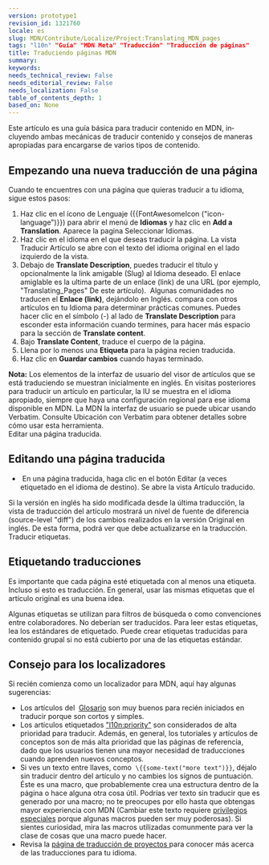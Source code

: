 ```yaml
---
version: prototype1
revision_id: 1321760
locale: es
slug: MDN/Contribute/Localize/Project:Translating_MDN_pages
tags: "l10n" "Guía" "MDN Meta" "Traducción" "Traducción de páginas"
title: Traduciendo páginas MDN
summary: 
keywords: 
needs_technical_review: False
needs_editorial_review: False
needs_localization: False
table_of_contents_depth: 1
based_on: None
---
```

<p><span id="result_box" lang="en"><span title="Este artículo es una guía básica para traducir contenido en MDN, incluyendo tanto mecanismos de trabajo para la traducción como consejos en la manera apropiada para manipular varios tipos de contenido.
">Este artículo es una guía básica para traducir contenido en MDN, incluyendo ambas mecánicas de traducir contenido y consejos de maneras apropiadas para encargarse de varios tipos de contenido.</span></span></p>

<h2 id="Empezando_una_nueva_página_para_traducir.">Empezando una nueva traducción de una página</h2>

<p><span title="Cuando te encuentres con una página que te gustaría traducir en tu idioma, sigue los siguientes pasos:     ">Cuando te encuentres con una página que quieras traducir a tu idioma, sigue estos pasos:</span></p>

<ol>
 <li><span title="Haz click en el icono de idioma ({{FontAwesomeIcon(&quot;icon-language&quot;)}}) para abrir el menú Lenguajes (Languages), y haz click en Agregar Traducción (Add Translation).">Haz clic en el ícono de Lenguaje ({{FontAwesomeIcon ("icon-language")}}) para abrir el menú de <strong>Idiomas</strong> y haz clic en <strong>Add a Translation</strong>. </span><span title="Aparecerá la página para seleccionar el idioma.     ">Aparece la pagina Seleccionar Idiomas.</span></li>
 <li>Haz clic en el idioma en el que deseas traducir la página. La vista Traducir Artículo se abre con el texto del idioma original en el lado izquierdo de la vista<span title="Se abrirá la vista de Traducción de Artículos mostrando el texto en el lenguaje original al lado izquierdo del visor.     ">.</span></li>
 <li><span title="Debajo de Descripción de la traducción (Translate Description), puedes traducir el título y opcionalmente el enlace amigable (Slug) al lenguaje de destino.">Debajo de </span><strong>Translate Description</strong><span title="Debajo de Descripción de la traducción (Translate Description), puedes traducir el título y opcionalmente el enlace amigable (Slug) al lenguaje de destino.">, puedes traducir el título y opcionalmente la link amigable (Slug) al Idioma deseado. </span><span title="El enlace amigable es la última parte de la URL de una página (por ejemplo, &quot;Traduciendo_Paginas&quot; para este articulo.) Algunas comunidades de lenguajes no traducen el enlace amigable, dejándolo en Inglés.">El enlace amiglable es la ultima parte de un enlace (link) de una URL (por ejemplo, "Translating_Pages" De este artículo).&nbsp; Algunas comunidades no traducen el <strong>Enlace (link)</strong>, dejándolo en Inglés. compara con otros artículos en tu Idioma para determinar prácticas comunes</span><span title="Compara con otros artículos traducidos a tu lenguaje para determinar cuál es la práctica mas común.">. </span><span title="Puedes hacer click en el signo de menos ( - ) al lado de Descripción de la traducción (Translate Description) para ocultar esta información cuando termines con ella, así quedará más espacio para la sección del Contenido de la Traducción (Translate Content).     ">Puedes hacer clic en el símbolo (-) al lado de <strong>Translate Description</strong> para esconder esta información cuando termines, para hacer más espacio para la sección de <strong>Translate content</strong>.</span></li>
 <li><span title="Debajo de Contenido de la Traducción (Translate Content), traduce el cuerpo de la página.     ">Bajo <strong>Translate Content</strong>, traduce el cuerpo de la página.</span></li>
 <li><span title="Introduce, por lo menos, una etiqueta para la página.     ">Llena por lo menos una <strong>Etiqueta</strong> para la </span><span title="Debajo de Contenido de la Traducción (Translate Content), traduce el cuerpo de la página.     ">página recien traducida</span><span title="Introduce, por lo menos, una etiqueta para la página.     ">.</span></li>
 <li><span title="Haz click en Guardar Cambios (Save Changes) cuando termines. ">Haz clic&nbsp;en <strong>Guardar cambios</strong> cuando hayas terminado.</span></li>
</ol>

<div class="note">
<p><span title="Nota: Los elementos de interfaz de usuario del visor del artículo que se traduce se muestran inicialmente en inglés."><strong>Nota:</strong> </span>Los elementos de la interfaz de usuario del visor de artículos que se está traduciendo se muestran inicialmente en inglés<span title="Nota: Los elementos de interfaz de usuario del visor del artículo que se traduce se muestran inicialmente en inglés.">. </span>En visitas posteriores para traducir un artículo en particular<span title="En las visitas subsecuentes para traducir un artículo en particular, la IU se muestra en el lenguaje apropiado siempre y cuando esté disponible una localización para ese lenguaje en MDN.">, </span>la IU se muestra en el idioma apropiado, siempre que haya una configuración regional para ese idioma disponible en<span title="En las visitas subsecuentes para traducir un artículo en particular, la IU se muestra en el lenguaje apropiado siempre y cuando esté disponible una localización para ese lenguaje en MDN."> MDN. La </span><span title="La interfaz de usuario de MDN se puede localizar usando Verbatim.">MDN </span>la interfaz de usuario se puede ubicar usando Verbatim<span title="La interfaz de usuario de MDN se puede localizar usando Verbatim.">. </span>Consulte Ubicación con Verbatim para obtener detalles sobre cómo usar esta herramienta<span title="Ver Localización con Verbatim para detalles de cómo usar esta herramienta. ">.</span><br />
 Editar una página traducida.</p>
</div>

<h2 id="Editando_una_página_traducida">Editando una página traducida</h2>

<ul>
 <li>&nbsp;En una página traducida, haga clic en el botón Editar (a veces etiquetado en el idioma de destino). Se abre la vista Artículo traducido.</li>
</ul>

<p>Si la versión en inglés ha sido modificada desde la última traducción, la vista de traducción del artículo mostrará un nivel de fuente de diferencia<span title="Si la versión original en Inglés (English version) ha sido cambiada desde la última traducción, el Visor del Artículo (Translating Article View) mostrará una fuente de nivel &quot;diff&quot; (source-level &quot;diff&quot;) de los cambios hechos en la versión"> (source-level "diff") </span>de los cambios realizados en la versión Original en inglés<span title="original en Inglés.">. </span>De esta forma, podrá ver que debe actualizarse en la traducción.<br />
 Traducir etiquetas.</p>

<h2 id="Etiquetando_traducciones">Etiquetando traducciones</h2>

<p>Es importante que cada página esté etiquetada con al menos una etiqueta. Incluso si esto es traducción. En general, usar las mismas etiquetas que el artículo original es una buena idea.</p>

<p>Algunas etiquetas se utilizan para filtros de búsqueda o como convenciones entre colaboradores. No deberían ser traducidos. Para leer estas etiquetas, lea los estándares de etiquetado. Puede crear etiquetas traducidas para contenido grupal si no está cubierto por una de las etiquetas estándar.</p>

<h2 id="Consejo_para_los_localizadores">Consejo para los localizadores</h2>

<p>Si recién comienza como un localizador para MDN, aquí hay algunas sugerencias:</p>

<ul>
 <li>Los artículos del&nbsp; <a href="https://developer.mozilla.org/en-US/docs/Glossary">Glosario</a> son muy buenos para recién iniciados en traducir porque son cortos y simples.</li>
 <li>Los artículos etiquetados <a href="https://developer.mozilla.org/en-US/docs/tag/l10n%3Apriority">"l10n:priority"</a> son considerados de alta prioridad para traducir. Además, en general, los tutoriales y artículos de conceptos son de más alta prioridad que las páginas de referencia, dado que los usuarios tienen una mayor necesidad de traducciones cuando aprenden nuevos conceptos.</li>
 <li><span title="También en general, tutoriales y artículos de conceptos son de más alta prioridad que las páginas de referencia, ya que los lectores tiene una mayor necesidad de traducciones cuando están aprendiendo nuevos conceptos.     ">Si ves un texto entre llaves, como&nbsp;</span> <code>\{{some-text("more text")}}</code>, déjalo sin traducir dentro del artículo y no cambies los sígnos de puntuación. Éste es una macro, que probablemente crea una estructura dentro de la página o hace alguna otra cosa útil. Podrías ver texto sin traducir que es generado por una macro; no te preocupes por ello hasta que obtengas mayor experiencia<span title="También en general, tutoriales y artículos de conceptos son de más alta prioridad que las páginas de referencia, ya que los lectores tiene una mayor necesidad de traducciones cuando están aprendiendo nuevos conceptos.     "> con MDN (Cambiar este texto requiere </span><a href="https://developer.mozilla.org/en-US/docs/MDN/Contribute/Tools/Template_editing">privilegios especiales</a><span title="También en general, tutoriales y artículos de conceptos son de más alta prioridad que las páginas de referencia, ya que los lectores tiene una mayor necesidad de traducciones cuando están aprendiendo nuevos conceptos.     "> porque algunas macros pueden ser muy poderosas). Si sientes curiosidad, mira las macros utilizadas comunmente para ver la clase de cosas que una macro puede hacer.</span></li>
 <li><span title="También en general, tutoriales y artículos de conceptos son de más alta prioridad que las páginas de referencia, ya que los lectores tiene una mayor necesidad de traducciones cuando están aprendiendo nuevos conceptos.     ">Revisa la </span><a href="https://developer.mozilla.org/en-US/docs/MDN/Contribute/Localize/Localization_projects">página de traducción&nbsp;de proyectos </a><span title="También en general, tutoriales y artículos de conceptos son de más alta prioridad que las páginas de referencia, ya que los lectores tiene una mayor necesidad de traducciones cuando están aprendiendo nuevos conceptos.     ">para conocer más acerca de&nbsp;las traducciones para tu idioma.</span></li>
</ul>

